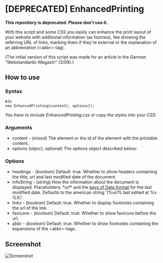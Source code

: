 # [DEPRECATED] EnhancedPrinting

**This repository is deprecated. Please don't use it.**

With this script and some CSS you easily can enhance the print layout of your website with additional information (as footnes), like showing the referring URL of links, marking them if they're external or the explanation of an abbreviation (&lt;abbr&gt;-tag).

(The initial version of this script was made for an article in the German "Webstandards-Magazin" (3/09).)

## How to use

### Syntax

	#JS
	new EnhancedPrinting(content[, options]);

*You have to include EnhancedPrinting.css or copy the styles into your CSS.*

### Arguments

* content - (*mixed*) The element or the id of the element with the printable content.
* options (*object*, optional) The options object described below:

### Options

* headings - (*boolean*) Default: true. Whether to show headers containing the title, url and last modified date of the document.
* infoString - (*string*) How the information about the document is displayed. Placeholders: \*url\* and the [keys of Date.format](http://mootools.net/docs/more/Native/Date#Date:format) for the last modified date. Defaults to the american string '(%url% last edited at %x %X)'.
* links - (*boolean*) Default: true. Whether to display footnotes containing the url of the link.
* favicons - (*boolean*) Default: true: Whether to show favicons before the url.
* abbr - (*boolean*) Default: true. Whether to show footnotes containing the expansions of the &lt;abbr&gt;-tags.

## Screenshot

![Screenshot](http://xs.to/image-74D8_4B576FE2.jpg "Example output")
